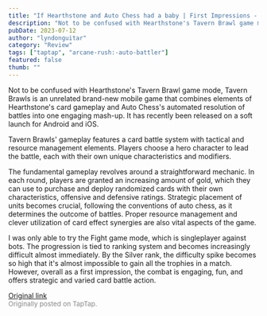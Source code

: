 ```yaml
---
title: "If Hearthstone and Auto Chess had a baby | First Impressions - Tavern Brawls"
description: "Not to be confused with Hearthstone's Tavern Brawl game mode, Tavern Brawls is an unrelated brand-new mobile game that combines elements of Hearthstone's card gameplay and Auto Chess's automated resolution of battles into one engaging mash-up. It has recently been released on a soft launch for Android and iOS."
pubDate: 2023-07-12
author: "lyndonguitar"
category: "Review"
tags: ["taptap", "arcane-rush:-auto-battler"]
featured: false
thumb: ""
---
```


Not to be confused with Hearthstone's Tavern Brawl game mode, Tavern Brawls is an unrelated brand-new mobile game that combines elements of Hearthstone's card gameplay and Auto Chess's automated resolution of battles into one engaging mash-up. It has recently been released on a soft launch for Android and iOS.

Tavern Brawls' gameplay features a card battle system with tactical and resource management elements. Players choose a hero character to lead the battle, each with their own unique characteristics and modifiers.

The fundamental gameplay revolves around a straightforward mechanic. In each round, players are granted an increasing amount of gold, which they can use to purchase and deploy randomized cards with their own characteristics, offensive and defensive ratings. Strategic placement of units becomes crucial, following the conventions of auto chess, as it determines the outcome of battles. Proper resource management and clever utilization of card effect synergies are also vital aspects of the game.

I was only able to try the Fight game mode, which is singleplayer against bots. The progression is tied to ranking system and becomes increasingly difficult almost immediately. By the Silver rank, the difficulty spike becomes so high that it's almost impossible to gain all the trophies in a match. However, overall as a first impression, the combat is engaging, fun, and offers strategic and varied card battle action.

[Original link](https://m.taptap.io/post/5986473?share_id=2fd8f7291be8&utm_medium=share&utm_source=discord)<br><span style="font-size: 0.95em; color: #888;">Originally posted on TapTap.</span>
